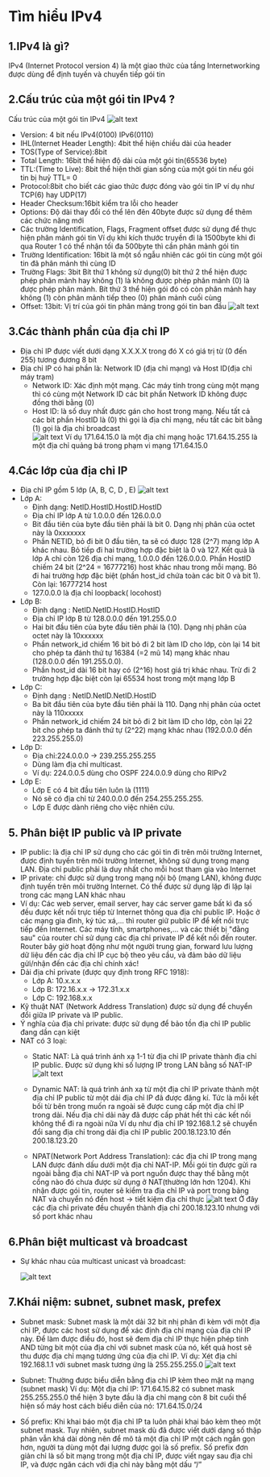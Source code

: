 # Tìm hiểu IPv4

 ## 1.IPv4 là gì?
   IPv4 (Internet Protocol version 4) là một giao thức của tầng Internetworking được dùng để định tuyến và chuyển tiếp gói tin 
 ## 2.Cấu trúc của một gói tin IPv4 ?
   Cấu trúc của một gói tin IPv4
      ![alt text](../image/3_khuon_dang_ban_tin.png)

  + Version: 4 bit nếu IPv4(0100) IPv6(0110)
  + IHL(Internet Header Length): 4bit thể hiện chiều dài của header
  + TOS(Type of Service):8bit
  + Total Length: 16bit thể hiện độ dài của một gói tin(65536 byte)
  + TTL:(Time to Live): 8bit thể hiện  thời gian sống của một gói tin nếu gói tin bị huỷ TTL= 0
  + Protocol:8bit cho biết các giao thức được đóng vào gói tin IP ví dụ như TCP(6) hay UDP(17)
  + Header Checksum:16bit kiểm tra lỗi cho header
  + Options: Độ dài thay đổi có thể lên đên 40byte được sử dụng để thêm các chức năng mới 
  + Các trường Identification, Flags, Fragment offset được sử dụng để thực hiện phân mảnh gói tin
  Ví dụ khi kích thước truyền đi là 1500byte khi đi qua Router 1 có thể nhận tối đa 500byte thì cần phân mảnh gói tin
  + Trường Identification: 16bit là một số ngẫu nhiên các gói tin cùng một gói tin đã phân mảnh thì cùng ID
  + Trường Flags: 3bit Bít thứ 1 không sử dụng(0) bít thứ 2 thể hiện được phép phân mảnh hay không (1) là không được phép phân mảnh (0) là được phép phân mảnh. Bít thứ 3 thể hiện gói đó có còn phân mảnh hay không (1) còn phân mảnh tiếp theo (0) phân mảnh cuối cùng 
  + Offset: 13bit: Vị trí của gói tin phân mảng trong gói tin ban đầu
       ![alt text](<../image/Screenshot 2024-03-18 094615.png>)

## 3.Các thành phần của địa chỉ IP
  - Địa chỉ IP được viết dưới dạng X.X.X.X trong đó X có giá trị từ (0 đến 255) tương đương 8 bit 
  - Địa chỉ IP có hai phần là: Network ID (địa chỉ mạng) và Host ID(địa chỉ máy trạm)
    + Network ID: Xác định một mạng. Các máy tính trong cùng một mạng thì có cùng một Network ID các bit phần Network ID không được đồng thời bằng (0)
    + Host ID: là số duy nhất được gán cho host trong mạng. Nếu tất cả các bit phần HostID là (0) thì gọi là địa chỉ mạng, nếu tất các bit bằng (1) gọi là địa chỉ broadcast  
       ![alt text](../image/4_thanh_phan.png)
    Ví dụ 171.64.15.0 là một địa chỉ mạng hoặc 171.64.15.255 là một địa chỉ quảng bá trong phạm vi mạng 171.64.15.0

## 4.Các lớp của địa chỉ IP
  - Địa chỉ IP gồm 5 lớp (A, B, C, D , E)
       ![alt text](<../image/Screenshot 2024-03-18 102115.png>)
  - Lớp A:
    + Định dạng: NetID.HostID.HostID.HostID
    + Địa chỉ IP lớp A từ 1.0.0.0 đến 126.0.0.0
    + Bit đầu tiên của byte đầu tiên phải là bit 0. Dạng nhị phân của octet này là 0xxxxxxx
    + Phần NETID, bỏ đi bit 0 đầu tiên, ta sẽ có được 128 (2^7) mạng lớp A khác nhau. Bỏ tiếp đi hai trường hợp đặc biệt là 0 và 127. Kết quả là lớp A chỉ còn 126 địa chỉ mạng, 1.0.0.0 đến 126.0.0.0. Phần HostID chiếm 24 bit (2^24 = 16777216) host khác nhau trong mỗi mạng. Bỏ đi hai trường hợp đặc biệt (phần host_id chứa toàn các bit 0 và bit 1). Còn lại: 16777214 host
    + 127.0.0.0 là địa chỉ loopback( locohost)
 - Lớp B: 
   + Định dạng : NetID.NetID.HostID.HostID
   + Địa chỉ IP lớp B từ 128.0.0.0 đến 191.255.0.0
   + Hai bit đầu tiên của byte đầu tiên phải là (10). Dạng nhị phân của octet này là 10xxxxxx
   + Phần network_id chiếm 16 bit bỏ đi 2 bit làm ID cho lớp, còn lại 14 bit cho phép ta đánh thứ tự 16384 (=2 mũ 14) mạng khác nhau (128.0.0.0 đến 191.255.0.0).
   + Phần host_id dài 16 bit hay có (2^16) host giá trị khác nhau. Trừ đi 2 trường hợp đặc biệt còn lại 65534 host trong một mạng lớp B
 - Lớp C:
   + Định dạng : NetID.NetID.NetID.HostID
   + Ba bit đầu tiên của byte đầu tiên phải là 110. Dạng nhị phân của octet này là 110xxxxx  
   + Phần network_id chiếm 24 bit bỏ đi 2 bit làm ID cho lớp, còn lại 22 bit cho phép ta đánh thứ tự (2^22) mạng khác nhau (192.0.0.0 đến 223.255.255.0)
 - Lớp D:
   + Địa chỉ:224.0.0.0 -> 239.255.255.255 
   + Dùng làm địa chỉ multicast. 
   + Ví dụ: 224.0.0.5 dùng cho OSPF 
            224.0.0.9 dùng cho RIPv2 
 - Lớp E:
   + Lớp E có 4 bit đầu tiên luôn là (1111)
   + Nó sẽ có địa chỉ từ 240.0.0.0 đến 254.255.255.255.
   + Lớp E được dành riêng cho việc nhiên cứu.
## 5. Phân biệt IP public và IP private
  - IP public: là địa chỉ IP sử dụng cho các gói tin đi trên môi trường Internet, được định tuyến trên môi trường Internet, không sử dụng trong mạng LAN. Địa chỉ public phải là duy nhất cho mỗi host tham gia vào Internet
  - IP private: chỉ được sử dụng trong mạng nội bộ (mạng LAN), không được định tuyến trên môi trường Internet. Có thể được sử dụng lặp đi lặp lại trong các mạng LAN khác nhau
  - Ví dụ: Các web server, email server, hay các server game bất kì đa số đều được kết nối trực tiếp từ Internet thông qua địa chỉ public IP. Hoặc ở các mạng gia đình, ký túc xá,... thì router giữ public IP để kết nối trực tiếp đến Internet. Các máy tính, smartphones,... và các thiết bị "đằng sau" của router chỉ sử dụng các địa chỉ private IP để kết nối đến router. Router bây giờ hoạt động như một người trung gian, forward lưu lượng dữ liệu đến các địa chỉ IP cục bộ theo yêu cầu, và đảm bảo dữ liệu gửi/nhận đến các địa chỉ chính xác!
  - Dải địa chỉ private (được quy định trong RFC 1918): 
    + Lớp A: 10.x.x.x 
    + Lớp B: 172.16.x.x -> 172.31.x.x 
    + Lớp C: 192.168.x.x
  - Kỹ thuật NAT (Network Address Translation) được sử dụng để chuyển đổi giữa IP private và IP public. 
  - Ý nghĩa của địa chỉ private: được sử dụng để bảo tồn địa chỉ IP public đang dần cạn kiệt
  - NAT có 3 loại:
    + Static NAT: Là quá trình ánh xạ 1-1 từ địa chỉ IP private thành địa chỉ IP public. Được sử dụng khi số lượng IP trong LAN bằng số NAT-IP
       ![alt text](<../image/Screenshot 2024-03-18 105851.png>)

    + Dynamic NAT: là quá trình ánh xạ từ một địa chỉ IP private thành một địa chỉ IP public từ một dải địa chỉ IP đã được đăng kí. Tức là mỗi kết bối từ bên trong muốn ra ngoài sẽ được cung cấp một địa chỉ IP trong dải. Nếu địa chỉ dải này đã được cấp phát hết thì các kết nối không thể đi ra ngoài nữa
      Ví dụ như địa chỉ IP 192.168.1.2 sẽ chuyển đổi sang địa chỉ trong dải địa chỉ IP public 200.18.123.10 đến 200.18.123.20
    + NPAT(Network Port Address Translation): các địa chỉ IP trong mạng LAN được đánh dấu dưới một địa chỉ NAT-IP. Mỗi gói tin được gửi ra ngoài bằng địa chỉ NAT-IP và port nguồn được thay thế bằng một cổng nào đó chưa được sử dụng ở NAT(thường lớn hơn 1204). Khi nhận được gói tin, router sẽ kiểm tra địa chỉ IP và port trong bảng NAT và chuyển nó đến host -> tiết kiệm địa chỉ thực
       ![alt text](<../image/Screenshot 2024-03-18 110945.png>)
      Ở đây các địa chỉ private đều chuyển thành địa chỉ 200.18.123.10 nhưng với số port khác nhau
## 6.Phân biệt multicast và broadcast
   - Sự khác nhau của multicast unicast và broadcast:
       
     ![alt text](<../image/Screenshot 2024-03-18 112433.png>)
## 7.Khái niệm: subnet, subnet mask, prefex
   - Subnet mask: Subnet mask là một dải 32 bit nhị phân đi kèm với một địa chỉ IP, được các host sử dụng để xác định địa chỉ mạng của địa chỉ IP này. Để làm được điều đó, host sẽ đem địa chỉ IP thực hiện phép tính AND từng bit một của địa chỉ với subnet mask của nó, kết quả host sẽ thu được địa chỉ mạng tương ứng của địa chỉ IP. 
   Ví dụ: Xét địa chỉ 192.168.1.1 với subnet mask tương ứng là 255.255.255.0 
     ![alt text](<../image/Screenshot 2024-03-18 113340.png>)

   - Subnet: Thường được biểu diễn bằng địa chỉ IP kèm theo mặt nạ mạng (subnet mask)
   Ví dụ: Một địa chỉ IP: 171.64.15.82 có subnet mask 255.255.255.0 thể hiện 3 byte đầu là địa chỉ mạng còn 8 bit cuối thể hiện số máy host cách biểu diễn của nó: 171.64.15.0/24
   
   - Số prefix: Khi khai báo một địa chỉ IP ta luôn phải khai báo kèm theo một subnet mask. Tuy nhiên, subnet mask dù đã được viết dưới dạng số thập phân vẫn khá dài dòng nên để mô tả một địa chỉ IP một cách ngắn gọn hơn, người ta dùng một đại lượng được gọi là số prefix. Số prefix đơn giản chỉ là số bit mạng trong một địa chỉ IP, được viết ngay sau địa chỉ IP, và được ngăn cách với địa chỉ này bằng một dấu “/”
                              